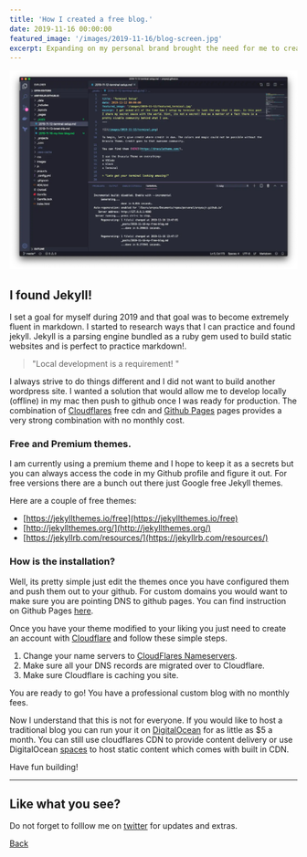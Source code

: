 ```yaml
---
title: 'How I created a free blog.'
date: 2019-11-16 00:00:00
featured_image: '/images/2019-11-16/blog-screen.jpg'
excerpt: Expanding on my personal brand brought the need for me to create a blog. I wanted to share updates to my followers. I required a solution that did not have a monthly cost associated with it. I did not want to be hosted on a free tier solution that provided a subdomain like areyesjr.somecompany.com. I wanted areyesjr.com and I wanted it to look premium.
---
```


![](/images/2019-11-16/vscode.jpg)

## I found Jekyll!

I set a goal for myself during 2019 and that goal was to become extremely fluent in markdown. I started to research ways that I can practice and found jekyll. Jekyll is a parsing engine bundled as a ruby gem used to build static websites and is perfect to practice markdown!.
 
> "Local development is a requirement! "

I always strive to do things different and I did not want to build another wordpress site. I wanted a solution that would allow me to develop locally (offline) in my mac then push to github once I was ready for production. The combination of [Cloudflares](https://www.cloudflare.com/) free cdn and [Github Pages](https://pages.github.com/) pages provides a very strong combination with no monthly cost. 

### Free and Premium themes.

I am currently using a premium theme and I hope to keep it as a secrets but you can always access the code in my Github profile and figure it out. For free versions there are a bunch out there just Google free Jekyll themes. 

Here are a couple of free themes:

* [https://jekyllthemes.io/free](https://jekyllthemes.io/free)
* [http://jekyllthemes.org/](http://jekyllthemes.org/)
* [https://jekyllrb.com/resources/](https://jekyllrb.com/resources/)

### How is the installation?

Well, its pretty simple just edit the themes once you have configured them and push them out to your github. 
For custom domains you would want to make sure you are pointing DNS to github pages. You can find instruction on Github Pages [here](https://guides.github.com/features/pages/). 

Once you have your theme modified to your liking you just need to create an account with [Cloudflare](https://www.cloudflare.com/) and follow these simple steps. 

1. Change your name servers to [CloudFlares Nameservers](https://support.cloudflare.com/hc/en-us/articles/205195708-Changing-your-domain-nameservers-to-Cloudflare).
2. Make sure all your DNS records are migrated over to Cloudflare. 
3. Make sure Cloudflare is caching you site.  

You are ready to go! You have a professional custom blog with no monthly fees. 

Now I understand that this is not for everyone. If you would like to host a traditional blog you can run your it on [DigitalOcean](https://marketplace.digitalocean.com/apps/wordpress) for as little as $5 a month. You can still use cloudflares CDN to provide content delivery or use DigitalOcean [spaces](https://www.digitalocean.com/products/spaces/) to host static content which comes with built in CDN.

Have fun building!

---

## Like what you see?

Do not forget to folllow me on [twitter](https://twitter.com/_areyesjr) for updates and extras. 

<a href="../" class="button button--large">Back</a>
